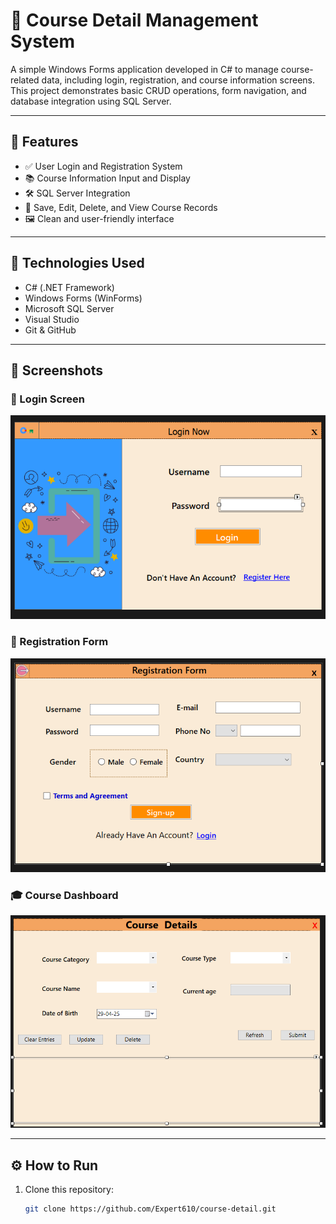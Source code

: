 # 📘 Course Detail Management System

A simple Windows Forms application developed in C# to manage course-related data, including login, registration, and course information screens. This project demonstrates basic CRUD operations, form navigation, and database integration using SQL Server.

---

## 🚀 Features

- ✅ User Login and Registration System
- 📚 Course Information Input and Display
- 🛠️ SQL Server Integration
- 💾 Save, Edit, Delete, and View Course Records
- 🖼️ Clean and user-friendly interface

---

## 🧰 Technologies Used

- C# (.NET Framework)
- Windows Forms (WinForms)
- Microsoft SQL Server
- Visual Studio
- Git & GitHub

---

## 📸 Screenshots

### 🔐 Login Screen
![Login UI](screenshot/login_UI.png)

### 📝 Registration Form
![Register UI](screenshot/Register_UI.png)

### 🎓 Course Dashboard
![Course UI](screenshot/Course_UI.png)

---

## ⚙️ How to Run

1. Clone this repository:
   ```bash
   git clone https://github.com/Expert610/course-detail.git
